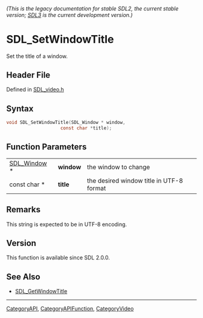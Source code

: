 ###### (This is the legacy documentation for stable SDL2, the current stable version; [SDL3](https://wiki.libsdl.org/SDL3/) is the current development version.)
# SDL_SetWindowTitle

Set the title of a window.

## Header File

Defined in [SDL_video.h](https://github.com/libsdl-org/SDL/blob/SDL2/include/SDL_video.h)

## Syntax

```c
void SDL_SetWindowTitle(SDL_Window * window,
                    const char *title);
```

## Function Parameters

|                            |            |                                          |
| -------------------------- | ---------- | ---------------------------------------- |
| [SDL_Window](SDL_Window) * | **window** | the window to change                     |
| const char *               | **title**  | the desired window title in UTF-8 format |

## Remarks

This string is expected to be in UTF-8 encoding.

## Version

This function is available since SDL 2.0.0.

## See Also

- [SDL_GetWindowTitle](SDL_GetWindowTitle)

----
[CategoryAPI](CategoryAPI), [CategoryAPIFunction](CategoryAPIFunction), [CategoryVideo](CategoryVideo)

